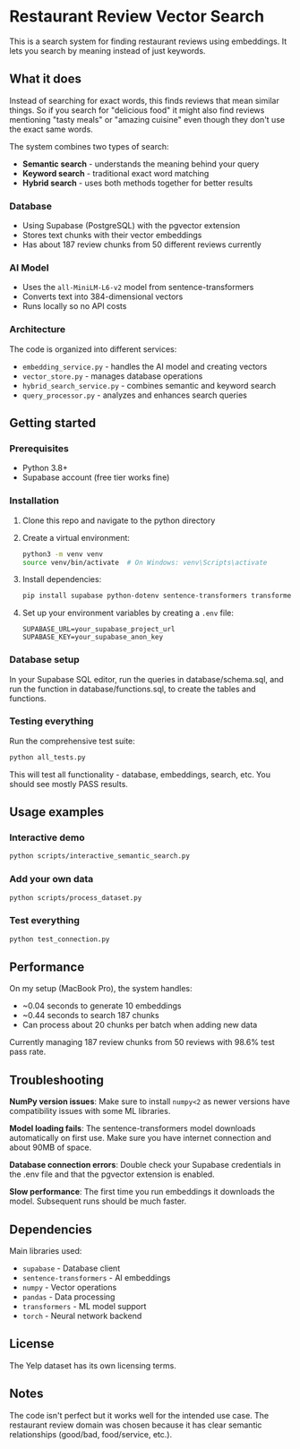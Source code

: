 # Restaurant Review Vector Search

This is a search system for finding restaurant reviews using embeddings. It lets you search by meaning instead of just keywords.

## What it does

Instead of searching for exact words, this finds reviews that mean similar things. So if you search for "delicious food" it might also find reviews mentioning "tasty meals" or "amazing cuisine" even though they don't use the exact same words.

The system combines two types of search:
- **Semantic search** - understands the meaning behind your query
- **Keyword search** - traditional exact word matching  
- **Hybrid search** - uses both methods together for better results

### Database
- Using Supabase (PostgreSQL) with the pgvector extension
- Stores text chunks with their vector embeddings
- Has about 187 review chunks from 50 different reviews currently

### AI Model
- Uses the `all-MiniLM-L6-v2` model from sentence-transformers
- Converts text into 384-dimensional vectors
- Runs locally so no API costs

### Architecture
The code is organized into different services:
- `embedding_service.py` - handles the AI model and creating vectors
- `vector_store.py` - manages database operations  
- `hybrid_search_service.py` - combines semantic and keyword search
- `query_processor.py` - analyzes and enhances search queries

## Getting started

### Prerequisites
- Python 3.8+
- Supabase account (free tier works fine)

### Installation

1. Clone this repo and navigate to the python directory
2. Create a virtual environment:
   ```bash
   python3 -m venv venv
   source venv/bin/activate  # On Windows: venv\Scripts\activate
   ```

3. Install dependencies:
   ```bash
   pip install supabase python-dotenv sentence-transformers transformers torch "numpy<2" pandas datasets requests tqdm
   ```

4. Set up your environment variables by creating a `.env` file:
   ```
   SUPABASE_URL=your_supabase_project_url
   SUPABASE_KEY=your_supabase_anon_key
   ```

### Database setup

In your Supabase SQL editor, run the queries in database/schema.sql, and run the function in database/functions.sql, to create the tables and functions.

### Testing everything

Run the comprehensive test suite:
```bash
python all_tests.py
```

This will test all functionality - database, embeddings, search, etc. You should see mostly PASS results.

## Usage examples

### Interactive demo
```bash
python scripts/interactive_semantic_search.py
```

### Add your own data
```bash
python scripts/process_dataset.py
```

### Test everything
```bash
python test_connection.py
```

## Performance

On my setup (MacBook Pro), the system handles:
- ~0.04 seconds to generate 10 embeddings
- ~0.44 seconds to search 187 chunks
- Can process about 20 chunks per batch when adding new data

Currently managing 187 review chunks from 50 reviews with 98.6% test pass rate.

## Troubleshooting

**NumPy version issues**: Make sure to install `numpy<2` as newer versions have compatibility issues with some ML libraries.

**Model loading fails**: The sentence-transformers model downloads automatically on first use. Make sure you have internet connection and about 90MB of space.

**Database connection errors**: Double check your Supabase credentials in the .env file and that the pgvector extension is enabled.

**Slow performance**: The first time you run embeddings it downloads the model. Subsequent runs should be much faster.

## Dependencies

Main libraries used:
- `supabase` - Database client
- `sentence-transformers` - AI embeddings
- `numpy` - Vector operations  
- `pandas` - Data processing
- `transformers` - ML model support
- `torch` - Neural network backend

## License

The Yelp dataset has its own licensing terms.

## Notes

The code isn't perfect but it works well for the intended use case. The restaurant review domain was chosen because it has clear semantic relationships (good/bad, food/service, etc.).